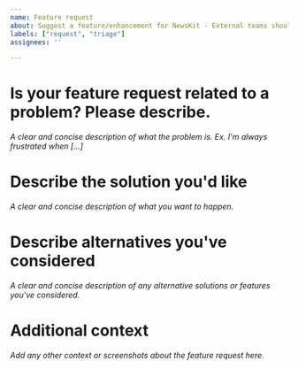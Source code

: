 ```yaml
---
name: Feature request
about: Suggest a feature/enhancement for NewsKit - External teams should use this instead of story,task,spike etc.
labels: ["request", "triage"]
assignees: ''

---
```


# Is your feature request related to a problem? Please describe.
*A clear and concise description of what the problem is. Ex. I'm always frustrated when [...]*

# Describe the solution you'd like
*A clear and concise description of what you want to happen.*

# Describe alternatives you've considered
*A clear and concise description of any alternative solutions or features you've considered.*

# Additional context
*Add any other context or screenshots about the feature request here.*
